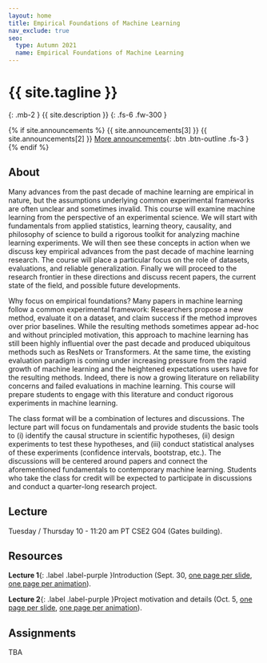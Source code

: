 ```yaml
---
layout: home
title: Empirical Foundations of Machine Learning
nav_exclude: true
seo:
  type: Autumn 2021
  name: Empirical Foundations of Machine Learning
---
```


# {{ site.tagline }}
{: .mb-2 }
{{ site.description }}
{: .fs-6 .fw-300 }

{% if site.announcements %}
{{ site.announcements[3] }}
{{ site.announcements[2] }}
[More announcements](announcements.md){: .btn .btn-outline .fs-3 }
{% endif %}

## About

Many advances from the past decade of machine learning are empirical in nature, but the assumptions underlying common experimental frameworks are often unclear and sometimes invalid. This course will examine machine learning from the perspective of an experimental science. We will start with fundamentals from applied statistics, learning theory, causality, and philosophy of science to build a rigorous toolkit for analyzing machine learning experiments. We will then see these concepts in action when we discuss key empirical advances from the past decade of machine learning research. The course will place a particular focus on the role of datasets, evaluations, and reliable generalization. Finally we will proceed to the research frontier in these directions and discuss recent papers, the current state of the field, and possible future developments.

Why focus on empirical foundations? Many papers in machine learning follow a common experimental framework: Researchers propose a new method, evaluate it on a dataset, and claim success if the method improves over prior baselines. While the resulting methods sometimes appear ad-hoc and without principled motivation, this approach to machine learning has still been highly influential over the past decade and produced ubiquitous methods such as ResNets or Transformers. At the same time, the existing evaluation paradigm is coming under increasing pressure from the rapid growth of machine learning and the heightened expectations users have for the resulting methods. Indeed, there is now a growing literature on reliability concerns and failed evaluations in machine learning. This course will prepare students to engage with this literature and conduct rigorous experiments in machine learning.

The class format will be a combination of lectures and discussions. The lecture part will focus on fundamentals and provide students the basic tools to (i) identify the causal structure in scientific hypotheses, (ii) design experiments to test these hypotheses, and (iii) conduct statistical analyses of these experiments (confidence intervals, bootstrap, etc.). The discussions will be centered around papers and connect the aforementioned fundamentals to contemporary machine learning. Students who take the class for credit will be expected to participate in discussions and conduct a quarter-long research project.


## Lecture

Tuesday / Thursday 10 - 11:20 am PT  CSE2 G04 (Gates building).

## Resources


**Lecture 1**{: .label .label-purple }Introduction (Sept. 30, [one page per slide](/au21/assets/lectures/cs599_au21_lecture_01.pdf), [one page per animation](/au21/assets/lectures/cs599_au21_lecture_01_build.pdf)).

**Lecture 2**{: .label .label-purple }Project motivation and details (Oct. 5, [one page per slide](/au21/assets/lectures/cs599_au21_lecture_02.pdf), [one page per animation](/au21/assets/lectures/cs599_au21_lecture_02_one_page_per_animation.pdf)).

## Assignments

TBA

